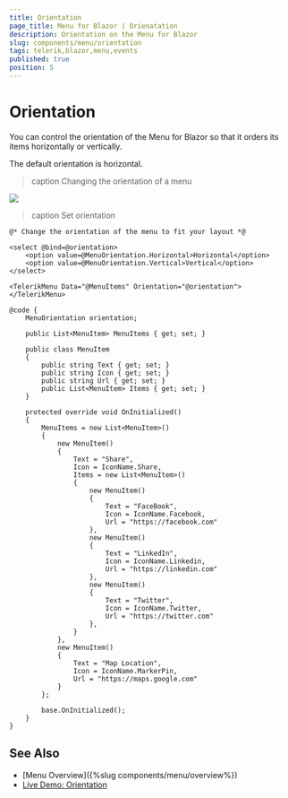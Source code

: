 ```yaml
---
title: Orientation
page_title: Menu for Blazor | Orienatation
description: Orientation on the Menu for Blazor
slug: components/menu/orientation
tags: telerik,blazor,menu,events
published: true
position: 5
---
```


# Orientation

You can control the orientation of the Menu for Blazor so that it orders its items horizontally or vertically.

The default orientation is horizontal.

>caption Changing the orientation of a menu

![](images/menu-change-orientation.gif)

>caption Set orientation

````CSHTML
@* Change the orientation of the menu to fit your layout *@

<select @bind=@orientation>
    <option value=@MenuOrientation.Horizontal>Horizontal</option>
    <option value=@MenuOrientation.Vertical>Vertical</option>
</select>

<TelerikMenu Data="@MenuItems" Orientation="@orientation">
</TelerikMenu>

@code {
    MenuOrientation orientation;

    public List<MenuItem> MenuItems { get; set; }

    public class MenuItem
    {
        public string Text { get; set; }
        public string Icon { get; set; }
        public string Url { get; set; }
        public List<MenuItem> Items { get; set; }
    }

    protected override void OnInitialized()
    {
        MenuItems = new List<MenuItem>()
        {
            new MenuItem()
            {
                Text = "Share",
                Icon = IconName.Share,
                Items = new List<MenuItem>()
                {
                    new MenuItem()
                    {
                        Text = "FaceBook",
                        Icon = IconName.Facebook,
                        Url = "https://facebook.com"
                    },
                    new MenuItem()
                    {
                        Text = "LinkedIn",
                        Icon = IconName.Linkedin,
                        Url = "https://linkedin.com"
                    },
                    new MenuItem()
                    {
                        Text = "Twitter",
                        Icon = IconName.Twitter,
                        Url = "https://twitter.com"
                    },
                }
            },
            new MenuItem()
            {
                Text = "Map Location",
                Icon = IconName.MarkerPin,
                Url = "https://maps.google.com"
            }
        };

        base.OnInitialized();
    }
}
````


## See Also

* [Menu Overview]({%slug components/menu/overview%})
* [Live Demo: Orientation](https://demos.telerik.com/blazor-ui/menu/orientation)
